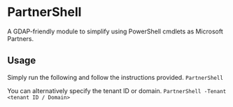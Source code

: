 # PartnerShell
A GDAP-friendly module to simplify using PowerShell cmdlets as Microsoft Partners.

## Usage

Simply run the following and follow the instructions provided.
`PartnerShell`

You can alternatively specify the tenant ID or domain.
`PartnerShell -Tenant <tenant ID / Domain>`
